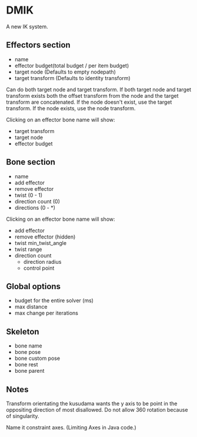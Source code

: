 # DMIK

A new IK system.

## Effectors section
* name
* effector budget(total budget / per item budget)
* target node (Defaults to empty nodepath)
* target transform (Defaults to identity transform)

Can do both target node and target transform. If both target node and target transform exists both the offset transform from the node and the target transform are concatenated. If the node doesn't exist, use the target transform. If the node exists, use the node transform.

Clicking on an effector bone name will show:

* target transform
* target node
* effector budget

## Bone section
* name
* add effector
* remove effector
* twist (0 - 1)
* direction count (0)
* directions (0 - *)

Clicking on an effector bone name will show:

* add effector
* remove effector (hidden)
* twist min_twist_angle
* twist range
* direction count
    * direction radius
    * control point

## Global options

* budget for the entire solver (ms)
* max distance
* max change per iterations

## Skeleton
* bone name
* bone pose
* bone custom pose
* bone rest
* bone parent

## Notes

Transform orientating the kusudama wants the y axis to be point in the oppositing direction of most disallowed. Do not allow 360 rotation because of singularity.

Name it constraint axes. (Limiting Axes in Java code.)